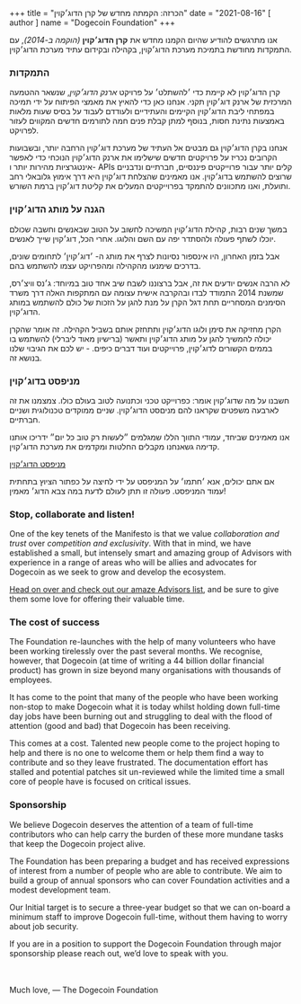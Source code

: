 +++
title = "הכרזה: הקמתה מחדש של קרן הדוג׳קוין"
date = "2021-08-16"
[ author ]
  name = "Dogecoin Foundation"
+++

אנו מתרגשים להודיע שהיום הקמנו מחדש את **קרן הדוג׳קוין** *(הוקמה ב-2014)*, עם התמקדות מחודשת בתמיכת מערכת הדוג׳קוין, בקהילה ובקידום עתיד מערכת הדוג׳קוין.
### התמקדות

קרן הדוג׳קוין לא קיימת כדי ׳להשתלט׳ על פרויקט *ארנק הדוג׳קוין*, שנשאר ההטמעה המרכזית של ארנק דוג׳קוין תקני. אנחנו כאן כדי להאיץ את מאמצי הפיתוח על ידי תמיכה במפתחי ליבת הדוג׳קוין הקיימים והעתידיים ולעודדם לעבוד על בסיס שעות מלאות באמצעות נתינת חסות, בנוסף למתן קבלת פנים חמה לתורמים חדשים המקווים לעזור לפרויקט.

אנחנו בקרן הדוג׳קוין גם מבטים אל העתיד של מערכת דוג׳קוין הרחבה יותר, ובשבועות הקרובים נכריז על פרויקטים חדשים שישלימו את ארנק הדוג׳קוין הנוכחי כדי לאפשר אינטגרציות מהירות יותר ו- APIs קלים יותר עבור פרוייקטים פיננסיים, חברתיים ונדבניים שרוצים להשתמש בדוג׳קוין. אנו מאמינים שהצלחת דוג׳קוין היא דרך אימוץ גלובאלי רחב ותועלת, ואנו מתכוונים להתמקד בפרוייקטים המעלים את קליטת דוג׳קוין ברמת השורש.
### הגנה על מותג הדוג׳קוין

במשך שנים רבות, קהילת הדוג׳קוין המשיכה לחשוב על הטוב שבאנשים וחשבה שכולם יוכלו לשתף פעולה ולהסתדר יפה עם השם והלוגו. אחרי הכל, דוג׳קוין שייך לאנשים.

אבל בזמן האחרון, היו אינספור נסיונות לצרף את מותג ה- ׳דוג׳קוין׳ לתחומים שונים, בדרכים שימנעו מהקהילה ומהפרויקט עצמו להשתמש בהם.

לא הרבה אנשים יודעים את זה, אבל ברצוננו לשבח שיב אחד טוב במיוחד: ג׳נס וויצ׳רס, שמשנת 2014 התמודד לבדו ובהקרבה אישית עצומה עם המתקפות האלה דרך משרד הסימנים המסחריים תחת דגל הקרן על מנת להגן על הזכות של כולם להשתמש במותג הדוג׳קוין.

הקרן מחזיקה את סימן ולוגו הדוג׳קוין ותתחזק אותם בשביל הקהילה. זה אומר שהקרן יכולה להמשיך להגן על מותג הדוג׳קוין ותאשר (ברישיון מאוד ליברלי) להשתמש בו בממים הקשורים לדוג׳קוין, פרוייקטים ועוד דברים כיפים. - יש לכם את הגיבוי שלנו בנושא זה.

### מניפסט בדוג׳קוין

חשבנו על מה שדוג׳קוין אומר: כפרוייקט טכני וכתנועה לטוב בעולם כולו. צמצמנו את זה לארבעה משפטים שקראנו להם מניםסט הדוג׳קוין. שניים ממוקדים טכנולוגית ושניים חברתיים.

אנו מאמינים שביחד, עמודי התווך הללו שמגלמים ״לעשות רק טוב כל יום״ ידריכו אותנו קדימה גשאנחנו מקבלים החלטות ומקדמים את מערכת הדוג׳קוין.

[מניפסט הדוג׳קוין](/manifesto.he)

אם אתם יכולים, אנא ׳חתמו׳ על המניפסט על ידי לחיצה על כפתור הציוץ בתחתית עמוד המניפסט. פעולה זו תתן לעולם לדעת במה צבא הדוג׳ מאמין!

### Stop, collaborate and listen!

One of the key tenets of the Manifesto is that we value *collaboration and trust* over *competition and exclusivity*. With that in mind, we have established a small, but intensely smart and amazing group of Advisors with experience in a range of areas who will be allies and advocates for Dogecoin as we seek to grow and develop the ecosystem.

[Head on over and check out our amaze Advisors list](/about), and be sure to give them some love for offering their valuable time.

### The cost of success

The Foundation re-launches with the help of many volunteers who have been working tirelessly over the past several months. We recognise, however, that Dogecoin (at time of writing a 44 billion dollar financial product) has grown in size beyond many organisations with thousands of employees.

It has come to the point that many of the people who have been working non-stop to make Dogecoin what it is today whilst holding down full-time day jobs have been burning out and struggling to deal with the flood of attention (good and bad) that Dogecoin has been receiving.

This comes at a cost. Talented new people come to the project hoping to help and there is no one to welcome them or help them find a way to contribute and so they leave frustrated. The documentation effort has stalled and potential patches sit un-reviewed while the limited time a small core of people have is focused on critical issues.

### Sponsorship

We believe Dogecoin deserves the attention of a team of full-time contributors who can help carry the burden of these more mundane tasks that keep the Dogecoin project alive.

The Foundation has been preparing a budget and has received expressions of interest from a number of people who are able to contribute. We aim to build a group of annual sponsors who can cover Foundation activities and a modest development team.

Our Initial target is to secure a three-year budget so that we can on-board a minimum staff to improve Dogecoin full-time, without them having to worry about job security.

If you are in a position to support the Dogecoin Foundation through major sponsorship please reach out, we’d love to speak with you.

</br></br>
Much love,  — The Dogecoin Foundation
</br></br>
